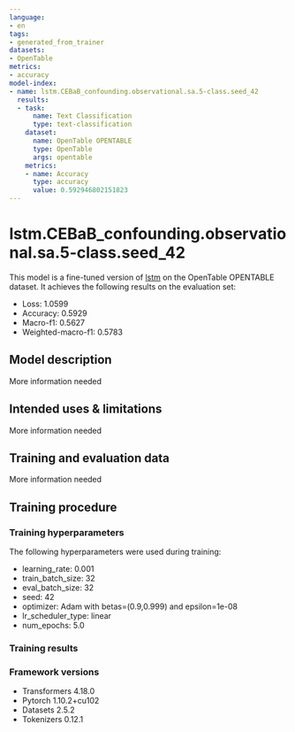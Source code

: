 ```yaml
---
language:
- en
tags:
- generated_from_trainer
datasets:
- OpenTable
metrics:
- accuracy
model-index:
- name: lstm.CEBaB_confounding.observational.sa.5-class.seed_42
  results:
  - task:
      name: Text Classification
      type: text-classification
    dataset:
      name: OpenTable OPENTABLE
      type: OpenTable
      args: opentable
    metrics:
    - name: Accuracy
      type: accuracy
      value: 0.592946802151823
---
```


<!-- This model card has been generated automatically according to the information the Trainer had access to. You
should probably proofread and complete it, then remove this comment. -->

# lstm.CEBaB_confounding.observational.sa.5-class.seed_42

This model is a fine-tuned version of [lstm](https://huggingface.co/lstm) on the OpenTable OPENTABLE dataset.
It achieves the following results on the evaluation set:
- Loss: 1.0599
- Accuracy: 0.5929
- Macro-f1: 0.5627
- Weighted-macro-f1: 0.5783

## Model description

More information needed

## Intended uses & limitations

More information needed

## Training and evaluation data

More information needed

## Training procedure

### Training hyperparameters

The following hyperparameters were used during training:
- learning_rate: 0.001
- train_batch_size: 32
- eval_batch_size: 32
- seed: 42
- optimizer: Adam with betas=(0.9,0.999) and epsilon=1e-08
- lr_scheduler_type: linear
- num_epochs: 5.0

### Training results



### Framework versions

- Transformers 4.18.0
- Pytorch 1.10.2+cu102
- Datasets 2.5.2
- Tokenizers 0.12.1
